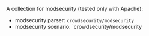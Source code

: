 A collection for modsecurity (tested only with Apache):
 - modsecurity parser: `crowdsecurity/modsecurity`
 - modsecurity scenario: `crowdsecurity/modsecurity
